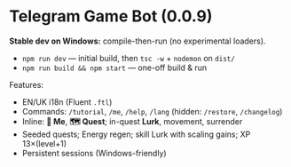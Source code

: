# Telegram Game Bot (0.0.9)

**Stable dev on Windows:** compile-then-run (no experimental loaders).
- `npm run dev` — initial build, then `tsc -w` + `nodemon` on `dist/`
- `npm run build && npm start` — one-off build & run

Features:
- EN/UK i18n (Fluent `.ftl`)
- Commands: `/tutorial`, `/me`, `/help`, `/lang` (hidden: `/restore`, `/changelog`)
- Inline: **🧙 Me**, **🗺 Quest**; in-quest **Lurk**, movement, surrender
- Seeded quests; Energy regen; skill Lurk with scaling gains; XP 13×(level+1)
- Persistent sessions (Windows-friendly)
